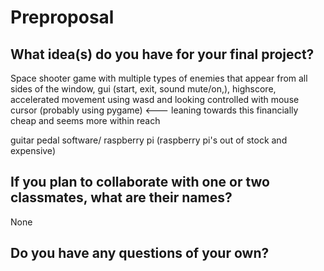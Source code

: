 # Preproposal

## What idea(s) do you have for your final project?

Space shooter game with multiple types of enemies that appear from all sides of the window, gui (start, exit, sound mute/on,), highscore, accelerated movement using wasd and looking controlled with mouse cursor (probably using pygame) <--- leaning towards this financially cheap and seems more within reach

guitar pedal software/ raspberry pi (raspberry pi's out of stock and expensive)

## If you plan to collaborate with one or two classmates, what are their names?

None

## Do you have any questions of your own?


